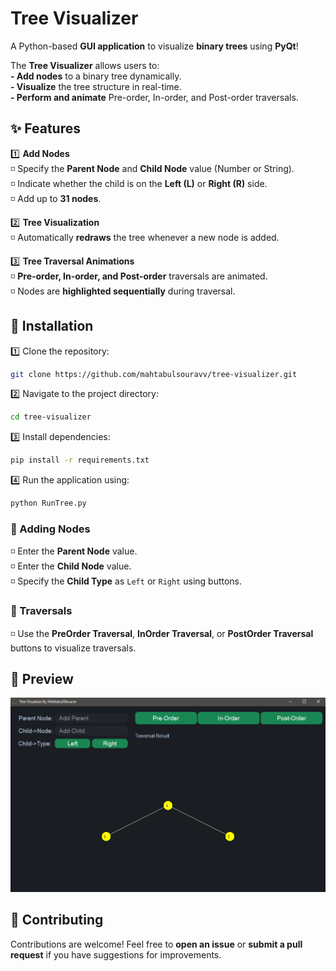 # Tree Visualizer  

A Python-based **GUI application** to visualize **binary trees** using **PyQt**!  

The **Tree Visualizer** allows users to:  
**- Add nodes** to a binary tree dynamically.  
**- Visualize** the tree structure in real-time.  
**- Perform and animate** Pre-order, In-order, and Post-order traversals.  

## ✨ Features  

1️⃣ **Add Nodes**  
   ◽ Specify the **Parent Node** and **Child Node** value (Number or String).  
   ◽ Indicate whether the child is on the **Left (L)** or **Right (R)** side.  
   ◽ Add up to **31 nodes**.  

2️⃣ **Tree Visualization**  
   ◽ Automatically **redraws** the tree whenever a new node is added.  

3️⃣ **Tree Traversal Animations**  
   ◽ **Pre-order, In-order, and Post-order** traversals are animated.  
   ◽ Nodes are **highlighted sequentially** during traversal.  

## 🚀 Installation  

1️⃣ Clone the repository:  
   ```bash
   git clone https://github.com/mahtabulsouravv/tree-visualizer.git  
   ```  
2️⃣ Navigate to the project directory:  
   ```bash
   cd tree-visualizer  
   ```  
3️⃣ Install dependencies:  
   ```bash
   pip install -r requirements.txt  
   ```  
4️⃣ Run the application using:  
```bash
python RunTree.py  
```  

### 🌱 Adding Nodes  
◽ Enter the **Parent Node** value.  
◽ Enter the **Child Node** value.  
◽ Specify the **Child Type** as `Left` or `Right` using buttons.  

### 🔄 Traversals  
◽ Use the **PreOrder Traversal**, **InOrder Traversal**, or **PostOrder Traversal** buttons to visualize traversals.  

## 📸 Preview  

![Tree Visualizer](https://github.com/mahtabulsouravv/tree-visualizer/blob/main/Resources/PreviewTree.PNG)  

## 🤝 Contributing  

Contributions are welcome! Feel free to **open an issue** or **submit a pull request** if you have suggestions for improvements.  
